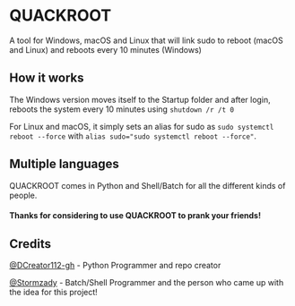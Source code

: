 # QUACKROOT
A tool for Windows, macOS and Linux that will link sudo to reboot (macOS and Linux) and reboots every 10 minutes (Windows)
## How it works
The Windows version moves itself to the Startup folder and after login, reboots the system every 10 minutes using ```shutdown /r /t 0``` 

For Linux and macOS, it simply sets an alias for sudo as ```sudo systemctl reboot --force``` with 
```alias sudo="sudo systemctl reboot --force"```.
## Multiple languages
QUACKROOT comes in Python and Shell/Batch for all the different kinds of people.
#### Thanks for considering to use QUACKROOT to prank your friends!
## Credits
[@DCreator112-gh](https:?/github.com/dcreator112-gh) - Python Programmer and repo creator

[@Stormzady](https://github.com/stormzady) - Batch/Shell Programmer and the person who came up with the idea for this project!
